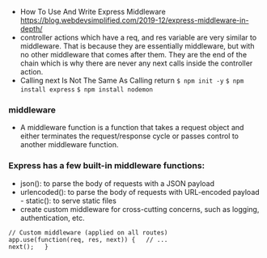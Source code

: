 - How To Use And Write Express Middleware https://blog.webdevsimplified.com/2019-12/express-middleware-in-depth/
- controller actions which have a req, and res variable are very similar to middleware. That is because they are essentially middleware, but with no other middleware that comes after them. They are the end of the chain which is why there are never any next calls inside the controller action.
- Calling next Is Not The Same As Calling return
```$ npm init -y```
```$ npm install express```
```$ npm install nodemon```
### middleware
- A middleware function is a function that takes a request object and either terminates the request/response cycle or passes control to another middleware function.
### Express has a few built-in middleware functions:
- json(): to parse the body of requests with a JSON payload
- urlencoded(): to parse the body of requests with URL-encoded payload - static(): to serve static files
- create custom middleware for cross-cutting concerns, such as logging, authentication, etc.
```
// Custom middleware (applied on all routes)
app.use(function(req, res, next)) {   // ...  
next();   }
```